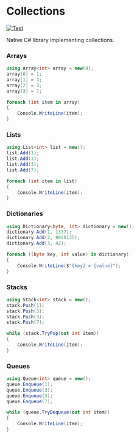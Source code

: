 # Collections

[![Test](https://github.com/simulation-tree/collections/actions/workflows/test.yml/badge.svg)](https://github.com/simulation-tree/collections/actions/workflows/test.yml)

Native C# library implementing collections.

### Arrays

```cs
using Array<int> array = new(4);
array[0] = 1;
array[1] = 3;
array[2] = 3;
array[3] = 7;

foreach (int item in array)
{
    Console.WriteLine(item);
}
```

### Lists

```cs
using List<int> list = new();
list.Add(1);
list.Add(3);
list.Add(3);
list.Add(7);

foreach (int item in list)
{
    Console.WriteLine(item);
}
```

### Dictionaries

```cs
using Dictionary<byte, int> dictionary = new();
dictionary.Add(1, 1337);
dictionary.Add(2, 8008135);
dictionary.Add(3, 42);

foreach ((byte key, int value) in dictionary)
{
    Console.WriteLine($"{key} = {value}");
}
```

### Stacks

```cs
using Stack<int> stack = new();
stack.Push(1);
stack.Push(3);
stack.Push(3);
stack.Push(7);

while (stack.TryPop(out int item))
{
    Console.WriteLine(item);
}
```

### Queues
    
```cs
using Queue<int> queue = new();
queue.Enqueue(1);
queue.Enqueue(3);
queue.Enqueue(3);
queue.Enqueue(7);

while (queue.TryDequeue(out int item))
{
    Console.WriteLine(item);
}
```
